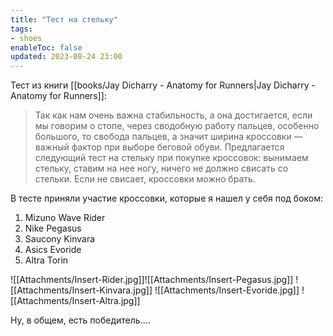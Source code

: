 ```yaml
---
title: "Тест на стельку"
tags:
- shoes
enableToc: false
updated: 2023-08-24 23:00
---
```


Тест из книги [[books/Jay Dicharry - Anatomy for Runners|Jay Dicharry - Anatomy for Runners]]: 

> Так как нам очень важна стабильность, а она достигается, если мы говорим о стопе, через сводобную работу пальцев, особенно большого, то свобода пальцев, а значит ширина кроссовки — важный фактор при выборе беговой обуви. Предлагается следующий тест на стельку при покупке кроссовок: вынимаем стельку, ставим на нее ногу, ничего не должно свисать со стельки. Если не свисает, кроссовки можно брать.

В тесте приняли участие кроссовки, которые я нашел у себя под боком:
1. Mizuno Wave Rider
2. Nike Pegasus
3. Saucony Kinvara
4. Asics Evoride
5. Altra Torin

![[Attachments/Insert-Rider.jpg]]![[Attachments/Insert-Pegasus.jpg]]
![[Attachments/Insert-Kinvara.jpg]]
![[Attachments/Insert-Evoride.jpg]]
![[Attachments/Insert-Altra.jpg]]


Ну, в общем, есть победитель....